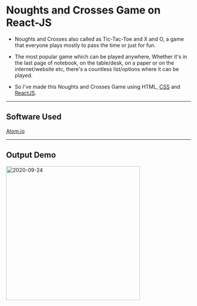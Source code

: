 # Noughts and Crosses Game on React-JS
* Noughts and Crosses also called as Tic-Tac-Toe and X and O, a game that everyone plays mostly to pass the time or just for fun.
* The most popular game which can be played anywhere, Whether it's in the last page of notebook, on the table/desk, on a paper or on the internet/website etc, there's a countless list/options where it can be played.

* So I've made this Noughts and Crosses Game using HTML, <a href="https://www.w3schools.com/css/">CSS</a> and <a href="https://reactjs.org/">ReactJS</a>.
<hr>

## Software Used
<a href="https://atom.io/">Atom.io</a>
<hr>

## Output Demo 
<img width="365" alt="2020-09-24" src="https://user-images.githubusercontent.com/44550746/94169333-4e514380-feac-11ea-89a0-328a71f41125.png">
